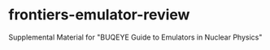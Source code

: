 # frontiers-emulator-review
Supplemental Material for "BUQEYE Guide to Emulators in Nuclear Physics"

